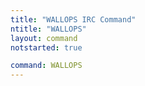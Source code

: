 ```yaml
---
title: "WALLOPS IRC Command"
ntitle: "WALLOPS"
layout: command
notstarted: true

command: WALLOPS
---
```

